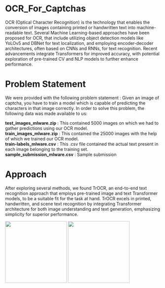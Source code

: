 # OCR_For_Captchas

 OCR (Optical Character Recognition) is the technology that enables the conversion of images
 containing printed or handwritten text into machine-readable text.
 Several Machine Learning-based approaches  have been proposed for OCR, that include
 utilizing object detection models like YoLOv5 and DBNet for text localization, and
 employing encoder-decoder architectures, often based on CNNs and RNNs, for text
 recognition. Recent advancements integrate Transformers for improved accuracy, with
 potential exploration of pre-trained CV and NLP models to further enhance performance.

 # Problem Statement

 We were provided with the following problem statement :
Given an image of captcha, you have to train a model which is capable of predicting the
 characters in that image correctly.
 In order to solve this problem, the following data was made available to us:
 
   **test_images_mlware.zip** : This contained 5000 images on which we had to gather
   predictions using our OCR model.\
   **train_images_mlware.zip** : This contained the 25000 images with the help of which we
   trained our OCR model.\
   **train-labels_mlware.csv** : This .csv file contained the actual text present in each
   image belonging to the training set.\
   **sample_submission_mlware.csv** : Sample submission

 # Approach

  After exploring several methods, we found TrOCR, an end-to-end text recognition approach
 that employs pre-trained image and text Transformer models, to be a suitable fit for the
 task at hand. TrOCR excels in printed, handwritten, and scene text recognition by
 integrating Transformer architecture for both image understanding and text generation,
 emphasizing simplicity for superior performance. 

 <img src="https://github.com/mbappeenjoyer/OCR_For_Captchas/assets/134948011/bbe85359-d445-471c-b5a2-db1da4e7ae60" width="200" height="200">

 <img src="https://github.com/mbappeenjoyer/OCR_For_Captchas/assets/134948011/97414188-2d57-4fdf-97da-cdd077e4d053" width="200" height="200">


